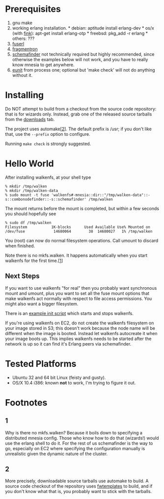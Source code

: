 # Prerequisites #

  1. gnu make
  1. working erlang installation.
    * debian: aptitude install erlang-dev
    * os/x (with [fink](http://www.finkproject.org/)): apt-get install erlang-otp
    * freebsd: pkg\_add -r erlang
    * others: ???
  1. [fuserl](http://code.google.com/p/fuserl)
  1. [fragmentron](http://code.google.com/p/fragmentron)
  1. [schemafinder](http://code.google.com/p/schemafinder) not technically required but highly recommended, since otherwise the examples below will not work, and you have to really know mnesia to get anywhere.
  1. [eunit](http://support.process-one.net/doc/display/CONTRIBS/EUnit) from process one; optional but 'make check' will not do anything without it.

# Installing #

Do NOT attempt to build from a checkout from the source code repository: that is for wizards only. Instead, grab one of the released source tarballs from the [downloads](http://code.google.com/p/walkenfs/downloads/list) tab.

The project uses automake[[2](#2.md)].  The default prefix is /usr; if you don't like that, use the `--prefix` option to configure.

Running `make check` is strongly suggested.

# Hello World #

After installing walkenfs, at your shell type
```
% mkdir /tmp/walken
% mkdir /tmp/walken-data
% sudo mount -t fuse 'walkenfs#-mnesia::dir::"/tmp/walken-data"::-s::combonodefinder::-s::schemafinder' /tmp/walken
```

The mount returns before the mount is completed, but within a few seconds you
should hopefully see
```
% sudo df /tmp/walken
Filesystem           1K-blocks      Used Available Use% Mounted on
/dev/fuse             14680064        38  14680027   1% /tmp/walken
```
You (root) can now do normal filesystem operations.  Call umount
to discard when finished.

Note there is no mkfs.walken.  It happens automatically when you start
walkenfs for the first time.[[1](#1.md)]

## Next Steps ##

If you want to use walkenfs "for real" then you probably want synchronous
mount and umount, plus you want to set all the fuse mount options that
make walkenfs act normally with respect to file access permissions.
You might also want a bigger filesystem.

There is an
[example init script](http://code.google.com/p/walkenfs/source/browse/trunk/src/walkenfs.example) which starts and stops walkenfs.

If you're using walkenfs on EC2, do not create the walkenfs filesystem
on your image stored in S3; this doesn't work because the node name will be different when the image is booted.  Instead let walkenfs autocreate it
when your image boots up.  This implies walkenfs needs to be started
after the network is up so it can find it's Erlang peers via schemafinder.

# Tested Platforms #

  * Ubuntu 32 and 64 bit Linux (feisty and gusty).
  * OS/X 10.4 i386: known **not** to work, I'm trying to figure it out.

# Footnotes #

## 1 ##

Why is there no mkfs.walken?  Because it boils down to specifying
a distributed mnesia config.  Those who know how to do that (wizards!)
would use the erlang shell to do it.  For the rest of us schemafinder
is the way to go, especially on EC2 where specifying the configuration
manually is unrealistic given the dynamic nature of the cluster.

## 2 ##

More precisely, downloadable source tarballs use automake to build. A source code checkout of the repository uses [fwtemplates](http://code.google.com/p/framewerk) to build, and if you don't know what that is, you probably want to stick with the tarballs.